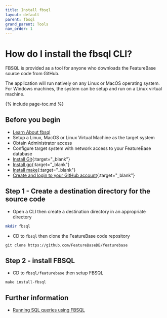 ```yaml
---
title: Install fbsql
layout: default
parent: fbsql
grand_parent: Tools
nav_order: 1
---
```

# How do I install the fbsql CLI?

FBSQL is provided as a tool for anyone who downloads the FeatureBase source code from GitHub.

The application will run natively on any Linux or MacOS operating system. For Windows machines, the system can be setup and run on a Linux virtual machine.

{% include page-toc.md %}

## Before you begin

* [Learn About fbsql](/docs/tools/fbsql/fbsql-home)
* Setup a Linux, MacOS or Linux Virtual Machine as the target system
* Obtain Administrator access
* Configure target system with network access to your FeatureBase database
* [Install Git](https://git-scm.com/book/en/v2/Getting-Started-Installing-Git){:target="_blank"}
* [Install go](https://go.dev/doc/install){:target="_blank"}
* [Install make](https://www.gnu.org/software/make/){:target="_blank"}
* [Create and login to your GitHub account](https://github.com/){:target="_blank"}

## Step 1 - Create a destination directory for the source code

* Open a CLI then create a destination directory in an appropriate directory

```sh
mkdir fbsql
```

* CD to `fbsql` then clone the FeatureBase code repository

```
git clone https://github.com/FeatureBaseDB/featurebase
```

## Step 2 - install FBSQL

* CD to `fbsql/featurebase` then setup FBSQL

 ```shell
make install-fbsql
```

## Further information

* [Running SQL queries using FBSQL](/docs/tools/fbsql/fbsql-running-sql)
